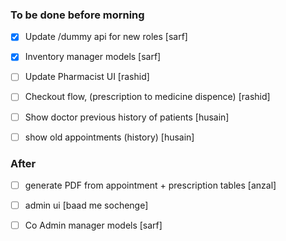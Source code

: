 ### To be done before morning

- [X] Update /dummy api for new roles [sarf]
- [X] Inventory manager models [sarf]

- [ ] Update Pharmacist UI [rashid]
- [ ] Checkout flow, (prescription to medicine dispence) [rashid]

- [ ] Show doctor previous history of patients [husain]
- [ ] show old appointments (history) [husain]

### After

- [ ] generate PDF from appointment + prescription tables [anzal]
- [ ] admin ui [baad me sochenge]
- [ ] Co Admin manager models [sarf]

